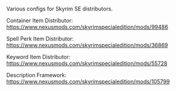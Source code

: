 Various configs for Skyrim SE distributors.



Container Item Distributor: https://www.nexusmods.com/skyrimspecialedition/mods/99486

Spell Perk Item Distributor: https://www.nexusmods.com/skyrimspecialedition/mods/36869

Keyword Item Distributor: https://www.nexusmods.com/skyrimspecialedition/mods/55728

Description Framework: https://www.nexusmods.com/skyrimspecialedition/mods/105799
